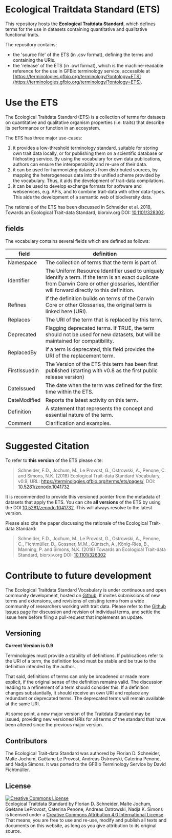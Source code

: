 # Ecological Traitdata Standard (ETS)

This repository hosts the **Ecological Traitdata Standard**, which defines terms for the use in datasets containing quantitative and qualitative functional traits. 

The repository contains: 

- the 'source file' of the ETS (in .csv format), defining the terms and containing the URIs.
- the 'release' of the ETS (in .owl format), which is the machine-readable reference for the use in GFBio terminology service, accessible at [https://terminologies.gfbio.org/terminology/?ontology=ETS](https://terminologies.gfbio.org/terminology/?ontology=ETS).  

# Use the ETS

The Ecological Traitdata Standard (ETS) is a collection of terms for datasets on quantitative and qualitative organism properties (i.e. traits) that describe its performance or function in an ecosystem. 

The ETS has three major use-cases:

1. it provides a low-threshold terminology standard, suitable for storing own trait data locally, or for publishing them on a scientific database or filehosting service. By using the vocabulary for own data publications, authors can ensure the interoperability and re-use of their data. 
2. it can be used for harmonizing datasets from distributed sources, by mapping the heterogeneous data into the unified scheme provided by the vocabulary. Thus, it aids the development of trait-data compilations. 
3. it can be used to develop exchange formats for software and webservices, e.g. APIs, and to combine trait-data with other data-types. This aids the development of a semantic web of biodiversity data. 

The rationale of the ETS has been discussed in Schneider et al. 2018, Towards an Ecological Trait-data Standard, biorxiv.org DOI: [10.1101/328302](https://doi.org/10.1101/328302).

## fields

The vocabulary contains several fields which are defined as follows: 

| field        | definition                          |
|--------------|-------------------------------------|
| Namespace    | The collection of terms that the term is part of.   | 
| Identifier   | The Uniform Resource Identifier used to uniquely identify a term.  If the term is an exact duplicate from Darwin Core or other glossaries, Identifier will forward directly to this definition. |
| Refines      | If the definition builds on terms of the Darwin Core or other Glossaries, the original term is linked here (URI). |
| Replaces     | The URI of the term  that is replaced by this term. | 
| Deprecated   | Flagging deprecated terms. If TRUE, the term should not be used for new datasets, but will be maintained for compatibility. |
| ReplacedBy   | If a term is deprecated, this field provides the URI of the  replacement term. |
| FirstIssuedIn | The Version of the ETS this term has been first published (starting with v0.8 as the first public release version)  | 
| DateIssued   | The date when the term was defined for the first time within the ETS. | 
| DateModified | Reports the latest activity on this term.  | 
| Definition   | A statement that represents the concept and essential nature of the term.  | 
| Comment      | Clarification and examples. |

# Suggested Citation

To refer to **this version** of the ETS please cite: 
  
> Schneider, F.D., Jochum, M., Le Provost, G., Ostrowski, A., Penone, C. and Simons, N.K. (2018) Ecological Trait-data Standard Vocabulary, v0.9, URL: https://terminologies.gfbio.org/terms/ets/pages/, DOI: [10.5281/zenodo.1041732](https://doi.org/10.5281/zenodo.1041732)  

It is recommended to provide this versioned pointer from the metadata of datasets that apply the ETS. You can cite **all versions** of the ETS by using the DOI [10.5281/zenodo.1041732](https://doi.org/10.5281/zenodo.1041732). This will always resolve to the latest version.  

Please also cite the paper discussing the rationale of the Ecological Trait-data Standard: 

> Schneider, F.D., Jochum, M., Le Provost, G., Ostrowski, A., Penone, C., Fichtmüller, D., Gossner, M.M., Güntsch, A., König-Ries, B., Manning, P. and Simons, N.K. (2018) Towards an Ecological Trait-data Standard, biorxiv.org DOI: [10.1101/328302](https://doi.org/10.1101/328302) 


# Contribute to future development

The Ecological Traitdata Standard Vocabulary is under continuous and open community development, hosted on [Github](https://github.com/EcologicalTraitData/ETS). It invites submissions of new terms and extensions, and revisions of existing terms from a wide community of researchers working with trait data.
Please refer to the [Github Issues page](https://github.com/EcologicalTraitData/ETS/issues) for discussion and revision of individual terms, and settle the issue here before filing a pull-request that implements an update. 

## Versioning

**Current Version is 0.9**

Terminologies must provide a stability of definitions. If publications refer to the URI of a term, the definition found must be stable and be true to the definition intended by the author.

That said, definitions of terms can only be broadened or made more explicit, if the original sense of the definition remains valid. The discussion leading to a refinement of a term should consider this. If a definition changes substantially, it should receive an own URI and replace any redundant or deprecated terms. The deprecated terms will remain available at the same URI. 

At some point, a new major version of the Traitdata Standard may be issued, providing new versioned URIs for all terms of the standard that have been altered since the previous major version. 

## Contributors

The Ecological Trait-data Standard  was authored by Florian D. Schneider, Malte Jochum, Gaëtane Le Provost, Andreas Ostrowski, Caterina Penone, and Nadja Simons. It was ported to the GFBio Terminology Service by David Fichtmüller. 

## License

<a rel="license" href="http://creativecommons.org/licenses/by/4.0/"><img alt="Creative Commons License" style="border-width:0" src="https://i.creativecommons.org/l/by/4.0/88x31.png" /></a><br /><span xmlns:dct="http://purl.org/dc/terms/" property="dct:title">Ecological Traitdata Standard </span> by <span xmlns:cc="http://creativecommons.org/ns#" property="cc:attributionName">Florian D. Schneider, Malte Jochum, Gaëtane LeProvost, Caterina Penone, Andreas Ostrowski, Nadja K. Simons</span> is licensed under a <a rel="license" href="http://creativecommons.org/licenses/by/4.0/">Creative Commons Attribution 4.0 International License</a>. That means, you are free to use and re-use, modify and publish all texts and documents on this website, as long as you give attribution to its original source. 

